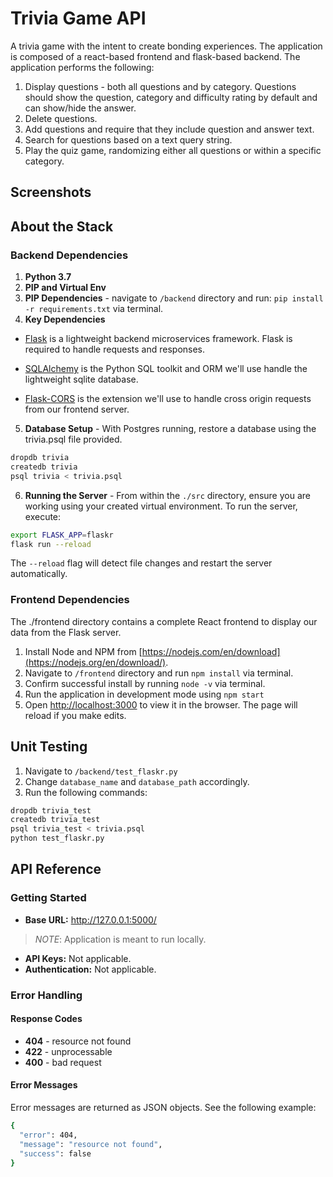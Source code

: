 # Trivia Game API
A trivia game with the intent to create bonding experiences. The application is composed of a react-based frontend and flask-based backend. The application performs the following:

1. Display questions - both all questions and by category. Questions should show the question, category and difficulty rating by default and can show/hide the answer.
2. Delete questions.
3. Add questions and require that they include question and answer text.
4. Search for questions based on a text query string.
5. Play the quiz game, randomizing either all questions or within a specific category.

## Screenshots

## About the Stack
### Backend Dependencies
1. **Python 3.7**
2. **PIP and Virtual Env**
3. **PIP Dependencies** - navigate to `/backend` directory and run: ```pip install -r requirements.txt``` via terminal. 
4. **Key Dependencies**
 - [Flask](http://flask.pocoo.org/) is a lightweight backend microservices framework. Flask is required to handle requests and responses.

 - [SQLAlchemy](https://www.sqlalchemy.org/) is the Python SQL toolkit and ORM we'll use handle the lightweight sqlite database. 

 - [Flask-CORS](https://flask-cors.readthedocs.io/en/latest/#) is the extension we'll use to handle cross origin requests from our frontend server.
5. **Database Setup** - With Postgres running, restore a database using the trivia.psql file provided. 
``` bash
dropdb trivia
createdb trivia
psql trivia < trivia.psql 
```
6. **Running the Server** - From within the `./src` directory, ensure you are working using your created virtual environment. To run the server, execute:
```bash
export FLASK_APP=flaskr
flask run --reload
```

The `--reload` flag will detect file changes and restart the server automatically.

### Frontend Dependencies
The ./frontend directory contains a complete React frontend to display our data from the Flask server. 

1. Install Node and NPM from [https://nodejs.com/en/download](https://nodejs.org/en/download/).
2. Navigate to `/frontend` directory and run ```npm install``` via terminal.
3. Confirm successful install by running ```node -v``` via terminal.
4. Run the application in development mode using ```npm start```
5. Open [http://localhost:3000](http://localhost:3000) to view it in the browser. The page will reload if you make edits.

## Unit Testing
1. Navigate to `/backend/test_flaskr.py`
2. Change `database_name` and `database_path` accordingly. 
3. Run the following commands:
```bash
dropdb trivia_test
createdb trivia_test
psql trivia_test < trivia.psql
python test_flaskr.py
```
## API Reference
### Getting Started
- **Base URL:** http://127.0.0.1:5000/ <br>  
>_NOTE_: Application is meant to run locally.
- **API Keys:** Not applicable. 
- **Authentication:** Not applicable.

### Error Handling
#### Response Codes
- **404** - resource not found
- **422** - unprocessable
- **400** - bad request

#### Error Messages
Error messages are returned as JSON objects. See the following example:
```bash
{
  "error": 404, 
  "message": "resource not found", 
  "success": false
}
```
